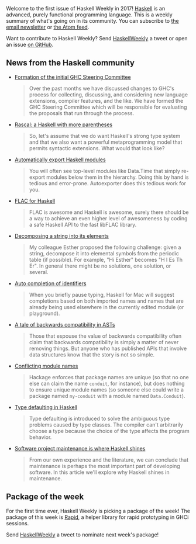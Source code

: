 <!-- 2017-01-05 -->

Welcome to the first issue of Haskell Weekly in 2017!
[Haskell](https://haskell-lang.org/) is an advanced, purely functional programming language.
This is a weekly summary of what's going on in its community.
You can subscribe to [the email newsletter](https://news.us10.list-manage.com/subscribe?u=49a6a2e17b12be2c5c4dcb232&id=ffbbbbd930) or [the Atom feed](/haskell-weekly.atom).

Want to contribute to Haskell Weekly?
Send [HaskellWeekly](https://twitter.com/haskellweekly) a tweet or open an issue [on GitHub](https://github.com/haskellweekly/haskellweekly.github.io).

## News from the Haskell community

-   [Formation of the initial GHC Steering Committee](https://mail.haskell.org/pipermail/ghc-devs/2017-January/013505.html)

    > Over the past months we have discussed changes to GHC's process for collecting, discussing, and considering new language extensions, compiler features, and the like. We have formed the GHC Steering Committee which will be responsible for evaluating the proposals that run through the process.

-   [Rascal: a Haskell with more parentheses](https://lexi-lambda.github.io/blog/2017/01/02/rascal-a-haskell-with-more-parentheses/)

    > So, let's assume that we do want Haskell's strong type system and that we also want a powerful metaprogramming model that permits syntactic extensions. What would that look like?

-   [Automatically export Haskell modules](http://taylor.fausak.me/2016/12/30/automatically-export-haskell-modules/)

    > You will often see top-level modules like Data.Time that simply re-export modules below them in the hierarchy. Doing this by hand is tedious and error-prone. Autoexporter does this tedious work for you.

-   [FLAC for Haskell](https://github.com/mrkkrp/flac/blob/a406852b51906a8fe19d0ec8c25aa0e95fbc9cc3/README.md#readme)

    > FLAC is awesome and Haskell is awesome, surely there should be a way to achieve an even higher level of awesomeness by coding a safe Haskell API to the fast libFLAC library.

-   [Decomposing a string into its elements](https://www.stephanboyer.com/post/126/decomposing-a-string-into-its-elements)

    > My colleague Esther proposed the following challenge: given a string, decompose it into elemental symbols from the periodic table (if possible). For example, "Hi Esther" becomes "H I Es Th Er". In general there might be no solutions, one solution, or several.

-   [Auto completion of identifiers](http://blog.haskellformac.com/blog/auto-completion-of-identifiers)

    > When you briefly pause typing, Haskell for Mac will suggest completions based on both imported names and names that are already being used elsewhere in the currently edited module (or playground).

-   [A tale of backwards compatibility in ASTs](http://blog.ezyang.com/2016/12/a-tale-of-backwards-compatibility-in-asts/)

    > Those that espouse the value of backwards compatibility often claim that backwards compatibility is simply a matter of never removing things. But anyone who has published APIs that involve data structures know that the story is not so simple.

-   [Conflicting module names](http://www.snoyman.com/blog/2017/01/conflicting-module-names)

    > Hackage enforces that package names are unique (so that no one else can claim the name `conduit`, for instance), but does nothing to ensure unique module names (so someone else could write a package named `my-conduit` with a module named `Data.Conduit`).

-   [Type defaulting in Haskell](https://kseo.github.io/posts/2017-01-04-type-defaulting-in-haskell.html)

    > Type defaulting is introduced to solve the ambiguous type problems caused by type classes. The compiler can't arbitrarily choose a type because the choice of the type affects the program behavior.

-   [Software project maintenance is where Haskell shines](https://www.fpcomplete.com/blog/2016/12/software-project-maintenance-is-where-haskell-shines)

    > From our own experience and the literature, we can conclude that maintenance is perhaps the most important part of developing software. In this article we'll explore why Haskell shines in maintenance.

## Package of the week

For the first time ever, Haskell Weekly is picking a package of the week!
The package of this week is [Rapid](https://hackage.haskell.org/package/rapid), a helper library for rapid prototyping in GHCi sessions.

Send [HaskellWeekly](https://twitter.com/haskellweekly) a tweet to nominate next week's package!
